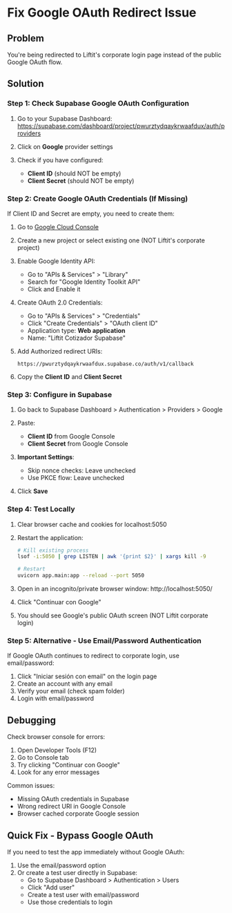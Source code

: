 # Fix Google OAuth Redirect Issue

## Problem
You're being redirected to Liftit's corporate login page instead of the public Google OAuth flow.

## Solution

### Step 1: Check Supabase Google OAuth Configuration

1. Go to your Supabase Dashboard:
   https://supabase.com/dashboard/project/pwurztydqaykrwaafdux/auth/providers

2. Click on **Google** provider settings

3. Check if you have configured:
   - **Client ID** (should NOT be empty)
   - **Client Secret** (should NOT be empty)

### Step 2: Create Google OAuth Credentials (If Missing)

If Client ID and Secret are empty, you need to create them:

1. Go to [Google Cloud Console](https://console.cloud.google.com/)

2. Create a new project or select existing one (NOT Liftit's corporate project)

3. Enable Google Identity API:
   - Go to "APIs & Services" > "Library"
   - Search for "Google Identity Toolkit API"
   - Click and Enable it

4. Create OAuth 2.0 Credentials:
   - Go to "APIs & Services" > "Credentials"
   - Click "Create Credentials" > "OAuth client ID"
   - Application type: **Web application**
   - Name: "Liftit Cotizador Supabase"

5. Add Authorized redirect URIs:
   ```
   https://pwurztydqaykrwaafdux.supabase.co/auth/v1/callback
   ```

6. Copy the **Client ID** and **Client Secret**

### Step 3: Configure in Supabase

1. Go back to Supabase Dashboard > Authentication > Providers > Google

2. Paste:
   - **Client ID** from Google Console
   - **Client Secret** from Google Console

3. **Important Settings**:
   - Skip nonce checks: Leave unchecked
   - Use PKCE flow: Leave unchecked

4. Click **Save**

### Step 4: Test Locally

1. Clear browser cache and cookies for localhost:5050

2. Restart the application:
   ```bash
   # Kill existing process
   lsof -i:5050 | grep LISTEN | awk '{print $2}' | xargs kill -9

   # Restart
   uvicorn app.main:app --reload --port 5050
   ```

3. Open in an incognito/private browser window:
   http://localhost:5050/

4. Click "Continuar con Google"

5. You should see Google's public OAuth screen (NOT Liftit corporate login)

### Step 5: Alternative - Use Email/Password Authentication

If Google OAuth continues to redirect to corporate login, use email/password:

1. Click "Iniciar sesión con email" on the login page
2. Create an account with any email
3. Verify your email (check spam folder)
4. Login with email/password

## Debugging

Check browser console for errors:
1. Open Developer Tools (F12)
2. Go to Console tab
3. Try clicking "Continuar con Google"
4. Look for any error messages

Common issues:
- Missing OAuth credentials in Supabase
- Wrong redirect URI in Google Console
- Browser cached corporate Google session

## Quick Fix - Bypass Google OAuth

If you need to test the app immediately without Google OAuth:

1. Use the email/password option
2. Or create a test user directly in Supabase:
   - Go to Supabase Dashboard > Authentication > Users
   - Click "Add user"
   - Create a test user with email/password
   - Use those credentials to login